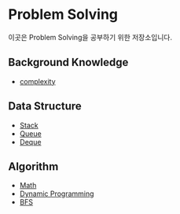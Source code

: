 # Problem Solving

이곳은 Problem Solving을 공부하기 위한 저장소입니다.

## Background Knowledge
- [complexity](./src/concept/complexity)

## Data Structure

- [Stack](src/dataStructure/stack)
- [Queue](src/dataStructure/queue)
- [Deque](src/dataStructure/deque)

## Algorithm

- [Math](src/algorithm/math)
- [Dynamic Programming](./src/algorithm/dp)
- [BFS]()